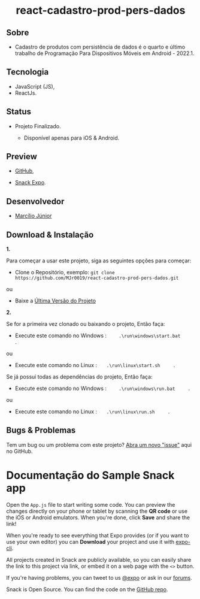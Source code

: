 <h1 align="center">
    react-cadastro-prod-pers-dados
</h1> 

## Sobre

* Cadastro de produtos com persistência de dados é o quarto e último trabalho de Programação Para Dispositivos Móveis em Android - 2022.1.

## Tecnologia

- JavaScript (JS),
- ReactJs.

## Status

- Projeto Finalizado.

  * Disponível apenas para iOS & Android.

## Preview

* [GitHub](https://github.com/MJr0019/react-cadastro-prod-pers-dados), 

* [Snack Expo](https://snack.expo.dev/@mjr0019/react-cadastro-prod-pers-dados).

## Desenvolvedor

- [Marcílio Júnior](https://github.com/MJr0019) 


## Download & Instalação

**1.**

Para começar a usar este projeto, siga as seguintes opções para começar:

* Clone o Repositório, exemplo: `git clone https://github.com/MJr0019/react-cadastro-prod-pers-dados.git`

ou

* Baixe a [Última Versão do Projeto](https://github.com/MJr0019/react-cadastro-prod/tags)

**2.**

Se for a primeira vez clonado ou baixando o projeto, Então faça:


* Execute este comando no Windows :  `     .\run\windows\start.bat      `.

ou

* Execute este comando no Linux :  `    .\run\linux\start.sh      `.

Se já possui todas as dependências do projeto, Então faça:


* Execute este comando no Windows :  `     .\run\windows\run.bat      `.

ou

* Execute este comando no Linux :  `    .\run\linux\run.sh      `.

## Bugs & Problemas

Tem um bug ou um problema com este projeto? [Abra um novo "issue"](https://github.com/MJr0019/react-cadastro-prod-pers-dados/issues) aqui no GitHub.

# Documentação do Sample Snack app

Open the `App.js` file to start writing some code. You can preview the changes directly on your phone or tablet by scanning the **QR code** or use the iOS or Android emulators. When you're done, click **Save** and share the link!

When you're ready to see everything that Expo provides (or if you want to use your own editor) you can **Download** your project and use it with [expo-cli](https://docs.expo.io/get-started/installation).

All projects created in Snack are publicly available, so you can easily share the link to this project via link, or embed it on a web page with the `<>` button.

If you're having problems, you can tweet to us [@expo](https://twitter.com/expo) or ask in our [forums](https://forums.expo.io/c/snack).

Snack is Open Source. You can find the code on the [GitHub repo](https://github.com/expo/snack).
